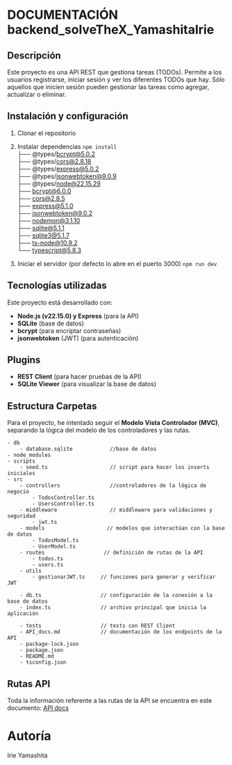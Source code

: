 # DOCUMENTACIÓN backend_solveTheX_YamashitaIrie

## Descripción
Este proyecto es una API REST que gestiona tareas (TODOs). Permite a los usuarios registrarse, iniciar sesión y ver los diferentes TODOs que hay. Sólo aquellos que inicien sesión pueden gestionar las tareas como agregar, actualizar o eliminar.

## Instalación y configuración
1. Clonar el repositorio
2. Instalar dependencias
`npm install`    
├── @types/bcrypt@5.0.2  
├── @types/cors@2.8.18  
├── @types/express@5.0.2  
├── @types/jsonwebtoken@9.0.9  
├── @types/node@22.15.29  
├── bcrypt@6.0.0  
├── cors@2.8.5  
├── express@5.1.0  
├── jsonwebtoken@9.0.2  
├── nodemon@3.1.10  
├── sqlite@5.1.1  
├── sqlite3@5.1.7  
├── ts-node@10.9.2  
└── typescript@5.8.3  

    
3. Iniciar el servidor (por defecto lo abre en el puerto 3000)
`npm run dev`

## Tecnologías utilizadas
Este proyecto está desarrollado con:
+ **Node.js (v22.15.0) y Express** (para la API)
+ **SQLite** (base de datos)
+ **bcrypt** (para encriptar contraseñas)
+ **jsonwebtoken** (JWT) (para autenticación)

## Plugins
+ **REST Client** (para hacer pruebas de la API)
+ **SQLite Viewer** (para visualizar la base de datos)


## Estructura Carpetas
Para el proyecto, he intentado seguir el **Modelo Vista Controlador (MVC)**, separando la lógica del modelo de los controladores y las rutas.

```
- db
    - database.sqlite            //base de datos
- node_modules
- scripts
    - seed.ts                    // script para hacer los inserts iniciales
- src
    - controllers                //controladores de la lógica de negocio
        - TodosController.ts
        - UsersController.ts
    - middleware                 // middleware para validaciones y seguridad
        - jwt.ts
    - models                    // modelos que interactúan con la base de datos
        - TodosModel.ts
        - UserModel.ts
    - routes                   // definición de rutas de la API
        - todos.ts
        - users.ts
    - utils
        - gestionarJWT.ts     // funciones para generar y verificar JWT
    
    - db.ts                   // configuración de la conexión a la base de datos
    - index.ts                // archivo principal que inicia la aplicación

    - tests                   // tests con REST Client
    - API_docs.md             // documentación de los endpoints de la API
    - package-lock.json
    - package.json
    - README.md
    - tsconfig.json

```

## Rutas API
Toda la información referente a las rutas de la API se encuentra en este documento: [API docs](API_docs.md)

# Autoría
Irie Yamashita